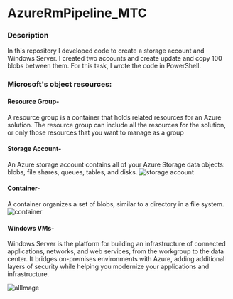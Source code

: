 #  AzureRmPipeline_MTC

### Description
In this repository I developed code to create a storage account and Windows Server.
I created two accounts and create update and copy 100 blobs between them.
For this task, I wrote the code in PowerShell.

### Microsoft's object resources:
#### Resource Group-
A resource group is a container that holds related resources for an Azure solution. The resource group can include all the resources for the solution, or only those resources that you want to manage as a group

#### Storage Account-
An Azure storage account contains all of your Azure Storage data objects: blobs, file shares, queues, tables, and disks.
![storage account](https://user-images.githubusercontent.com/58064644/131240949-9c2d2496-a6d6-4fbf-907e-23caa867e2a1.jpg)

#### Container-
A container organizes a set of blobs, similar to a directory in a file system. 
![container](https://user-images.githubusercontent.com/58064644/131240951-08d9e07c-07e0-4848-883d-014ca3a13cec.jpg)


#### Windows VMs-
Windows Server is the platform for building an infrastructure of connected applications, networks, and web services, from the workgroup to the data center. It bridges on-premises environments with Azure, adding additional layers of security while helping you modernize your applications and infrastructure.



![allImage](https://user-images.githubusercontent.com/58064644/131240195-a725e576-36ae-4dbb-8f04-ed1677b18eb0.png)

